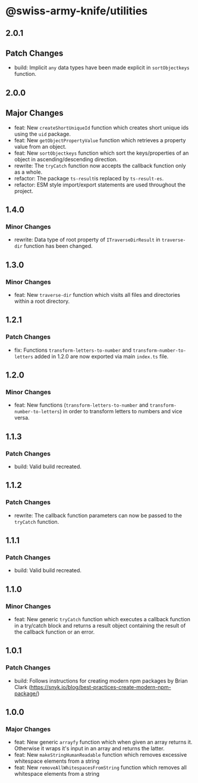 # @swiss-army-knife/utilities

## 2.0.1

## Patch Changes

- build: Implicit `any` data types have been made explicit in `sortObjectkeys` function.

## 2.0.0 

## Major Changes

- feat: New `createShortUniqueId` function which creates short unique ids using the `uid` package.
- feat: New `getObjectPropertyValue` function which retrieves a property value from an object.
- feat: New `sortObjectkeys` function which sort the keys/properties of an object in ascending/descending direction. 
- rewrite: The `tryCatch` function now accepts the callback function only as a whole.
- refactor: The package `ts-result`is replaced by `ts-result-es`.
- refactor: ESM style import/export statements are used throughout the project.

## 1.4.0

### Minor Changes

- rewrite: Data type of root property of `ITraverseDirResult` in `traverse-dir` function has been changed.

## 1.3.0

### Minor Changes

- feat: New `traverse-dir` function which visits all files and directories within a root directory.

## 1.2.1

### Patch Changes

- fix: Functions `transform-letters-to-number` and `transform-number-to-letters` added in 1.2.0 are now exported via main `index.ts` file.

## 1.2.0

### Minor Changes

- feat: New functions (`transform-letters-to-number` and `transform-number-to-letters`) in order to transform letters to numbers and vice versa.

## 1.1.3

### Patch Changes

- build: Valid build recreated.

## 1.1.2

### Patch Changes

- rewrite: The callback function parameters can now be passed to the `tryCatch` function.

## 1.1.1

### Patch Changes

- build: Valid build recreated.

## 1.1.0

### Minor Changes

- feat: New generic `tryCatch` function which executes a callback function in a try/catch block and returns a result object containing the result of the callback function or an error.

## 1.0.1

### Patch Changes

- build: Follows instructions for creating modern npm packages by Brian Clark (https://snyk.io/blog/best-practices-create-modern-npm-package/)

## 1.0.0

### Major Changes

- feat: New generic `arrayfy` function which when given an array returns it. Otherwise it wraps it's input in an array and returns the latter.
- feat: New `makeStringHumanReadable` function which removes excessive whitespace elements from a string
- feat: New `removeAllWhitespacesFromString` function which removes all whitespace elements from a string
